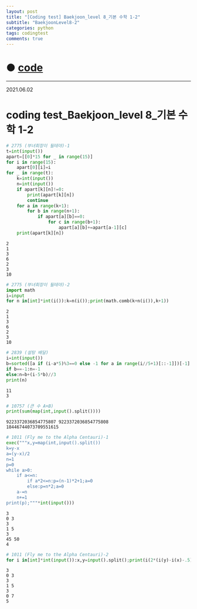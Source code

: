 ```yaml
---
layout: post
title: "[Coding test] Baekjoon_level 8_기본 수학 1-2"
subtitle: "BaekjoonLevel8-2"
categories: python
tags: codingtest
comments: true
---
```


# ● [code](https://github.com/JeongJaeyoung0/coding_test/blob/2d1149270b3d9b3ec623b4be49d5cdd30b5ea873/210602_Baekjoon_coding%20test_level%208_%EA%B8%B0%EB%B3%B8%20%EC%88%98%ED%95%99%201-2.ipynb)

***

2021.06.02
# coding test_Baekjoon_level 8_기본 수학 1-2


```python
# 2775 (부녀회장이 될테야)-1
t=int(input())
apart=[[0]*15 for _ in range(15)]
for i in range(15):
    apart[0][i]=i
for _ in range(t):
    k=int(input())
    n=int(input())
    if apart[k][n]!=0:
        print(apart[k][n])
        continue
    for a in range(k+1):
        for b in range(n+1):
            if apart[a][b]==0:
                for c in range(b+1):
                    apart[a][b]+=apart[a-1][c]
    print(apart[k][n])
```

    2
    1
    3
    6
    2
    3
    10
    


```python
# 2775 (부녀회장이 될테야)-2
import math
i=input
for n in[int]*int(i()):k=n(i());print(math.comb(k+n(i()),k+1))
```

    2
    1
    3
    6
    2
    3
    10
    


```python
# 2839 (설탕 배달)
i=int(input())
b=sorted([a if (i-a*5)%3==0 else -1 for a in range(i//5+1)[::-1]])[-1]
if b==-1:n=-1
else:n=b+(i-5*b)//3
print(n)
```

    11
    3
    


```python
# 10757 (큰 수 A+B)
print(sum(map(int,input().split())))
```

    9223372036854775807 9223372036854775808
    18446744073709551615
    


```python
# 1011 (Fly me to the Alpha Centauri)-1
exec("""x,y=map(int,input().split())
k=y-x
a=(y-x)/2
n=1
p=0
while a>0:
    if a<=n:
        if a*2<=n:p=(n-1)*2+1;a=0
        else:p=n*2;a=0
    a-=n
    n+=1
print(p);"""*int(input()))
```

    3
    0 3
    3
    1 5
    3
    45 50
    4
    


```python
# 1011 (Fly me to the Alpha Centauri)-2
for i in[int]*int(input()):x,y=input().split();print(i(2*(i(y)-i(x)-.5)**.5))
```

    3
    0 3
    3
    1 5
    3
    0 7
    5